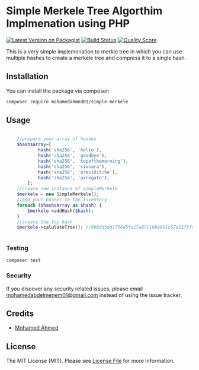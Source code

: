 # Simple Merkele Tree Algorthim Implmenation using PHP

[![Latest Version on Packagist](https://img.shields.io/packagist/v/mohamedahmed01/simple-merkele.svg?style=flat-square)](https://packagist.org/packages/mohamedahmed01/simple-merkele)
[![Build Status](https://travis-ci.com/mohamedahmed01/simple-merkele.svg?branch=main)](https://travis-ci.com/mohamedahmed01/simple-merkele)
[![Quality Score](https://img.shields.io/scrutinizer/g/mohamedahmed01/simple-merkele.svg?style=flat-square)](https://scrutinizer-ci.com/g/mohamedahmed01/simple-merkele)

This is a very simple implemenation to merkle tree in which you can use multiple hashes
to create a merkele tree and compress it to a single hash .

## Installation

You can install the package via composer:

```bash
composer require mohamedahmed01/simple-merkele
```

## Usage

``` php

    //prepare your array of hashes
    $hashsArray=[
            hash('sha256', 'hello'),
            hash('sha256', 'goodbye'),
            hash('sha256', 'topofthemorning'),
            hash('sha256', 'sionara'),
            hash('sha256', 'areviditche'),
            hash('sha256', 'arregato'),
        ];
    //create new instance of simpleMerkele
    $merkele = new SimpleMerkele();
    //add your hashes to the inventory
    foreach ($hashsArray as $hash) {
        $merkele->addHash($hash);
    }
    //create the top hash
    $merkele->calulateTree(); //9b8dd5dd1f56d5fa17a67c10b8891c57e51f5fd36fe3a2d7e290d605840332d8
        
```

### Testing

``` bash
composer test
```

### Security

If you discover any security related issues, please email mohamedabdelmenem01@gmail.com instead of using the issue tracker.

## Credits

- [Mohamed Ahmed](https://github.com/mohamedahmed01)

## License

The MIT License (MIT). Please see [License File](LICENSE.md) for more information.

